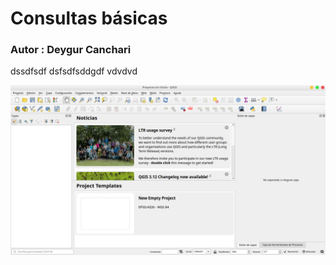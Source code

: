 # Consultas básicas 
### Autor : Deygur Canchari

dssdfsdf
dsfsdfsddgdf
vdvdvd

![](../Img/screenshot/qgis.png)

